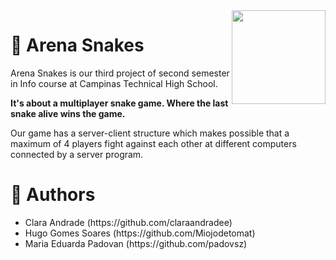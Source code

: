 <img src=https://universoretro.com.br/wp-content/uploads/2021/03/snake.jpg align=right height=150px>
<h1>🐍 Arena Snakes </h1>
<div id='Introduction'>
<p>Arena Snakes is our third project of second semester in Info course at Campinas Technical High School.</p>
</div>
<div id='content'>
<p><strong>It's about a multiplayer snake game. Where the last snake alive wins the game.</strong></p>
<p>Our game has a server-client structure which makes possible that a maximum of 4 players fight against each other
at different computers connected by a server program.</p>
</div>
<h1>🍎 Authors</h1>
<div id='participants'>
  <ul>
    <li>Clara Andrade (https://github.com/claraandradee)</li>
    <li>Hugo Gomes Soares (https://github.com/Miojodetomat)</li>
    <li>Maria Eduarda Padovan (https://github.com/padovsz)</li>
  </ul>
</div>
